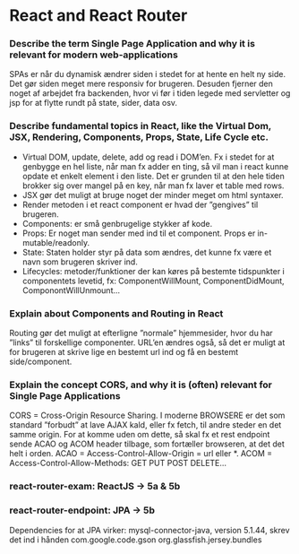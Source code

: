 # React and React Router
### Describe the term Single Page Application and why it is relevant for modern web-applications
SPAs er når du dynamisk ændrer siden i stedet for at hente en helt ny side. Det gør siden meget mere responsiv for brugeren. Desuden fjerner den noget af arbejdet fra backenden, hvor vi før i tiden legede med servletter og jsp for at flytte rundt på state, sider, data osv.
### Describe fundamental topics in React, like the Virtual Dom, JSX, Rendering, Components, Props, State, Life Cycle etc.
* Virtual DOM, update, delete, add og read i DOM’en. Fx i stedet for at genbygge en hel liste, når man fx adder en ting, så vil man i react kunne opdate et enkelt element i den liste. Det er grunden til at den hele tiden brokker sig over mangel på en key, når man fx laver et table med rows.
* JSX gør det muligt at bruge noget der minder meget om html syntaxer.
* Render metoden i et react component er hvad der ”gengives” til brugeren.
* Components: er små genbrugelige stykker af kode. 
* Props: Er noget man sender med ind til et component. Props er in-mutable/readonly.
* State: Staten holder styr på data som ændres, det kunne fx være et navn som brugeren skriver ind.
* Lifecycles: metoder/funktioner der kan køres på bestemte tidspunkter i componentets levetid, fx: ComponentWillMount, ComponentDidMount, ComponontWillUnmount...
### Explain about Components and Routing in React
Routing gør det muligt at efterligne ”normale” hjemmesider, hvor du har ”links” til forskellige componenter. URL’en ændres også, så det er muligt at for brugeren at skrive lige en bestemt url ind og få en bestemt side/component.
### Explain the concept CORS, and why it is (often) relevant for Single Page Applications
CORS = Cross-Origin Resource Sharing. I moderne BROWSERE er det som standard ”forbudt” at lave AJAX kald, eller fx fetch, til andre steder en det samme origin. For at komme uden om dette, så skal fx et rest endpoint sende ACAO og ACOM header tilbage, som fortæller browseren, at det det helt i orden. ACAO = Access-Control-Allow-Origin = url eller *. ACOM = Access-Control-Allow-Methods: GET PUT POST DELETE…
### react-router-exam: ReactJS -> 5a & 5b
### react-router-endpoint: JPA -> 5b
Dependencies for at JPA virker:
mysql-connector-java, version 5.1.44, skrev det ind i hånden
com.google.code.gson
org.glassfish.jersey.bundles
